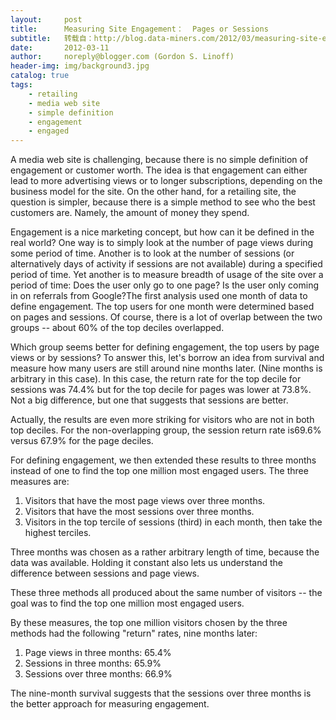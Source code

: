 ```yaml
---
layout:     post
title:      Measuring Site Engagement：  Pages or Sessions
subtitle:   转载自：http://blog.data-miners.com/2012/03/measuring-site-engagement-pages-or.html
date:       2012-03-11
author:     noreply@blogger.com (Gordon S. Linoff)
header-img: img/background3.jpg
catalog: true
tags:
    - retailing
    - media web site
    - simple definition
    - engagement
    - engaged
---
```


A media web site is challenging, because there is no simple definition of engagement or customer worth. The idea is that engagement can either lead to more advertising views or to longer subscriptions, depending on the business model for the site. On the other hand, for a retailing site, the question is simpler, because there is a simple method to see who the best customers are. Namely, the amount of money they spend. 

Engagement is a nice marketing concept, but how can it be defined in the real world? One way is to simply look at the number of page views during some period of time. Another is to look at the number of sessions (or alternatively days of activity if sessions are not available) during a specified period of time. Yet another is to measure breadth of usage of the site over a period of time: Does the user only go to one page? Is the user only coming in on referrals from Google?The first analysis used one month of data to define engagement. The top users for one month were determined based on pages and sessions. Of course, there is a lot of overlap between the two groups -- about 60% of the top deciles overlapped.

Which group seems better for defining engagement, the top users by page views or by sessions? To answer this, let's borrow an idea from survival and measure how many users are still around nine months later. (Nine months is arbitrary in this case). In this case, the return rate for the top decile for sessions was 74.4% but for the top decile for pages was lower at 73.8%. Not a big difference, but one that suggests that sessions are better.

Actually, the results are even more striking for visitors who are not in both top deciles. For the non-overlapping group, the session return rate is69.6% versus 67.9% for the page deciles.

For defining engagement, we then extended these results to three months instead of one to find the top one million most engaged users. The three measures are:
1. Visitors that have the most page views over three months.
1. Visitors that have the most sessions over three months.
1. Visitors in the top tercile of sessions (third) in each month, then take the highest terciles.

Three months was chosen as a rather arbitrary length of time, because the data was available. Holding it constant also lets us understand the difference between sessions and page views.

These three methods all produced about the same number of visitors -- the goal was to find the top one million most engaged users.

By these measures, the top one million visitors chosen by the three methods had the following "return" rates, nine months later:
1. Page views in three months: 65.4%
1. Sessions in three months: 65.9%
1. Sessions over three months: 66.9%

The nine-month survival suggests that the sessions over three months is the better approach for measuring engagement.











 
